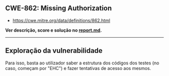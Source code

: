 ## CWE-862: Missing Authorization
- https://cwe.mitre.org/data/definitions/862.html

**Ver descrição, score e solução no [report.md](../report.md#cwe-862-missing-authorization).**

---
## Exploração da vulnerabilidade
Para isso, basta ao utilizador saber a estrutura dos códigos dos testes (no caso, começam por "EHC") e fazer tentativas de acesso aos mesmos.

